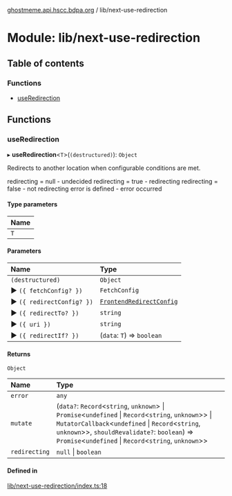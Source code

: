 [ghostmeme.api.hscc.bdpa.org](../README.md) / lib/next-use-redirection

# Module: lib/next-use-redirection

## Table of contents

### Functions

- [useRedirection](lib_next_use_redirection.md#useredirection)

## Functions

### useRedirection

▸ **useRedirection**<`T`\>(`(destructured)`): `Object`

Redirects to another location when configurable conditions are met.

redirecting = null  - undecided
redirecting = true  - redirecting
redirecting = false - not redirecting
error is defined    - error occurred

#### Type parameters

| Name |
| :------ |
| `T` |

#### Parameters

| Name | Type |
| :------ | :------ |
| `(destructured)` | `Object` |
| ▶ `({ fetchConfig? })` | `FetchConfig` |
| ▶ `({ redirectConfig? })` | [`FrontendRedirectConfig`](lib_next_isomorphic_redirect_types.md#frontendredirectconfig) |
| ▶ `({ redirectTo? })` | `string` |
| ▶ `({ uri })` | `string` |
| ▶ `({ redirectIf? })` | (`data`: `T`) => `boolean` |

#### Returns

`Object`

| Name | Type |
| :------ | :------ |
| `error` | `any` |
| `mutate` | (`data?`: `Record`<`string`, `unknown`\> \| `Promise`<`undefined` \| `Record`<`string`, `unknown`\>\> \| `MutatorCallback`<`undefined` \| `Record`<`string`, `unknown`\>\>, `shouldRevalidate?`: `boolean`) => `Promise`<`undefined` \| `Record`<`string`, `unknown`\>\> |
| `redirecting` | ``null`` \| `boolean` |

#### Defined in

[lib/next-use-redirection/index.ts:18](https://github.com/nhscc/ghostmeme.api.hscc.bdpa.org/blob/86898e9/lib/next-use-redirection/index.ts#L18)
